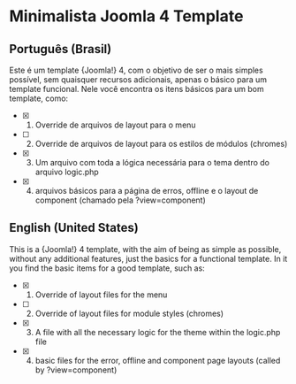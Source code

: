 # Minimalista Joomla 4 Template
## Português (Brasil)
<!-- definição  e descrição do template -->
Este é um template {Joomla!} 4, com o objetivo de ser o mais simples possível, sem quaisquer recursos adicionais, apenas o básico para um template funcional.
Nele você encontra os itens básicos para um bom template, como:
- [x] 1. Override de arquivos de layout para o menu
- [ ] 2. Override de arquivos de layout para os estilos de módulos (chromes)
- [x] 3. Um arquivo com toda a lógica necessária para o tema dentro do arquivo logic.php
- [x] 4. arquivos básicos para a página de erros, offline e o layout de component (chamado pela ?view=component)

## English (United States)
<!-- definition and description of the template -->
This is a {Joomla!} 4 template, with the aim of being as simple as possible, without any additional features, just the basics for a functional template.
In it you find the basic items for a good template, such as:
- [x] 1. Override of layout files for the menu
- [ ] 2. Override of layout files for module styles (chromes)
- [x] 3. A file with all the necessary logic for the theme within the logic.php file
- [x] 4. basic files for the error, offline and component page layouts (called by ?view=component)
